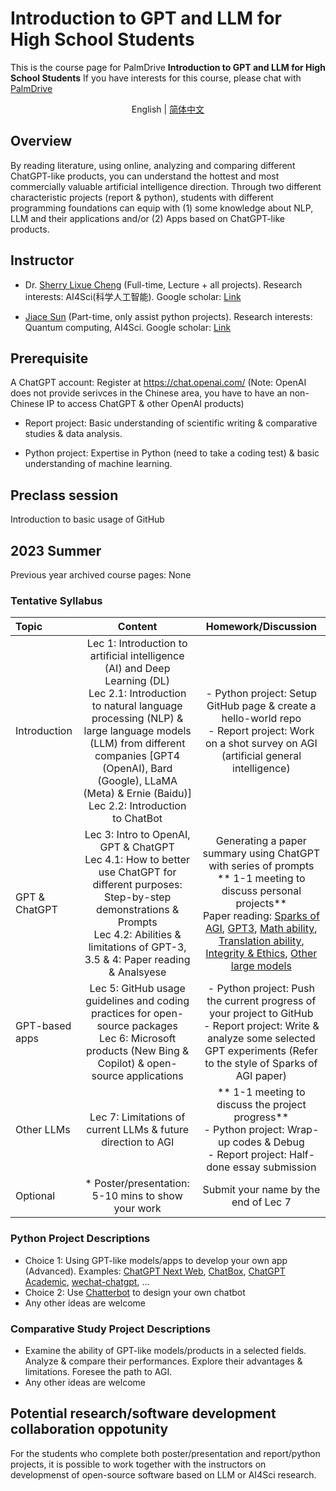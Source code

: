 # Introduction to GPT and LLM for High School Students
This is the course page for PalmDrive **Introduction to GPT and LLM for High School Students**
If you have interests for this course, please chat with [PalmDrive](https://palmdrive.cn)

<p align="center"> English | <a href="README_zh.md"> 简体中文 </a></p>

## Overview
By reading literature, using online, analyzing and comparing different ChatGPT-like products, you can understand the hottest and most commercially valuable artificial intelligence direction. Through two different characteristic projects (report & python), students with different programming foundations can equip with (1) some knowledge about NLP, LLM and their applications and/or (2) Apps based on ChatGPT-like products.

## Instructor
- Dr. [Sherry Lixue Cheng](https://sherrylixuecheng.github.io/) (Full-time, Lecture + all projects). Research interests: AI4Sci(科学人工智能). Google scholar: [Link](https://scholar.google.com/citations?hl=en&user=hy_oauIAAAAJ&view_op=list_works)


- [Jiace Sun](https://susyustc.github.io/) (Part-time, only assist python projects). Research interests: Quantum computing, AI4Sci. Google scholar: [Link](https://scholar.google.com/citations?user=Glz95w4AAAAJ&hl=en)


## Prerequisite
A ChatGPT account: Register at https://chat.openai.com/ (Note: OpenAI does not provide serivces in the Chinese area, you have to have an non-Chinese IP to access ChatGPT \& other OpenAI products)

* Report project: Basic understanding of scientific writing \& comparative studies \& data analysis.

* Python project: Expertise in Python (need to take a coding test) \& basic understanding of machine learning.

## Preclass session
Introduction to basic usage of GitHub

## 2023 Summer
Previous year archived course pages: None

### Tentative Syllabus
Topic | Content | Homework/Discussion
:-- | :--: | :--: |
Introduction | Lec 1: Introduction to artificial intelligence (AI) and Deep Learning (DL)<br>Lec 2.1: Introduction to natural language processing (NLP) & large language models (LLM) from different companies [GPT4 (OpenAI), Bard (Google), LLaMA (Meta) \& Ernie (Baidu)] <br>Lec 2.2: Introduction to ChatBot | - Python project: Setup GitHub page & create a hello-world repo<br> - Report project: Work on a shot survey on AGI (artificial general intelligence)
GPT \& ChatGPT | Lec 3: Intro to OpenAI, GPT \& ChatGPT<br> Lec 4.1: How to better use ChatGPT for different purposes: Step-by-step demonstrations \& Prompts<br> Lec 4.2: Abilities & limitations of GPT-3, 3.5 \& 4: Paper reading \& Analsyese | Generating a paper summary using ChatGPT with series of prompts<br>** 1-1 meeting to discuss personal projects**<br>Paper reading: [Sparks of AGI](https://arxiv.org/abs/2303.12712), [GPT3](https://arxiv.org/abs/2005.14165), [Math ability](https://arxiv.org/abs/2301.13867), [Translation ability](https://arxiv.org/abs/2301.08745), [Integrity \& Ethics](https://arxiv.org/abs/2212.09292), [Other large models](https://arxiv.org/abs/2301.04655) 
GPT-based apps | Lec 5: GitHub usage guidelines and coding practices for open-source packages<br>  Lec 6: Microsoft products (New Bing & Copilot) \& open-source applications | - Python project: Push the current progress of your project to GitHub<br> - Report project: Write \& analyze some selected GPT experiments (Refer to the style of Sparks of AGI paper)
Other LLMs | Lec 7: Limitations of current LLMs & future direction to AGI | ** 1-1 meeting to discuss the project progress**<br>- Python project: Wrap-up codes \& Debug<br> - Report project: Half-done essay submission 
Optional | * Poster/presentation: 5-10 mins to show your work | Submit your name by the end of Lec 7

### Python Project Descriptions
- Choice 1: Using GPT-like models/apps to develop your own app (Advanced). Examples: [ChatGPT Next Web](https://github.com/Yidadaa/ChatGPT-Next-Web), [ChatBox](https://github.com/Bin-Huang/chatbox), [ChatGPT Academic](https://github.com/binary-husky/chatgpt_academic), [wechat-chatgpt](https://github.com/fuergaosi233/wechat-chatgpt), ...
- Choice 2: Use [Chatterbot](https://github.com/gunthercox/ChatterBot) to design your own chatbot
- Any other ideas are welcome

### Comparative Study Project Descriptions
- Examine the ability of GPT-like models/products in a selected fields. Analyze \& compare their performances. Explore their advantages \& limitations. Foresee the path to AGI.
- Any other ideas are welcome


## Potential research/software development collaboration oppotunity

For the students who complete both poster/presentation and report/python projects, it is possible to work together with the instructors on developmenst of open-source software based on LLM or AI4Sci research.

